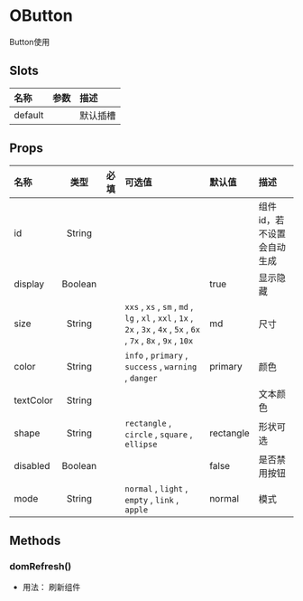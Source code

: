 # OButton

Button使用

## Slots

| 名称    | 参数 | 描述     |
| :------ | :--- | :------- |
| default |      | 默认插槽 |

## Props

| 名称      |   类型  | 必填 | 可选值                                                                                                                  | 默认值    | 描述                       |
| :-------- | :-----: | :--: | :---------------------------------------------------------------------------------------------------------------------- | :-------- | :------------------------- |
| id        |  String |      |                                                                                                                         |           | 组件id，若不设置会自动生成 |
| display   | Boolean |      |                                                                                                                         | true      | 显示隐藏                   |
| size      |  String |      | `xxs` , `xs` , `sm` , `md` , `lg` , `xl` , `xxl` , `1x` , `2x` , `3x` , `4x` , `5x` , `6x` , `7x` , `8x` , `9x` , `10x` | md        | 尺寸                       |
| color     |  String |      | `info` , `primary` , `success` , `warning` , `danger`                                                                   | primary   | 颜色                       |
| textColor |  String |      |                                                                                                                         |           | 文本颜色                   |
| shape     |  String |      | `rectangle` , `circle` , `square` , `ellipse`                                                                           | rectangle | 形状可选                   |
| disabled  | Boolean |      |                                                                                                                         | false     | 是否禁用按钮               |
| mode      |  String |      | `normal` , `light` , `empty` , `link` , `apple`                                                                         | normal    | 模式                       |

## Methods

### domRefresh()
- 用法： 刷新组件